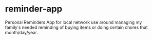 # reminder-app
Personal Reminders App for local network use around managing my family's needed reminding of buying items or doing certain chores that month/day/year.
